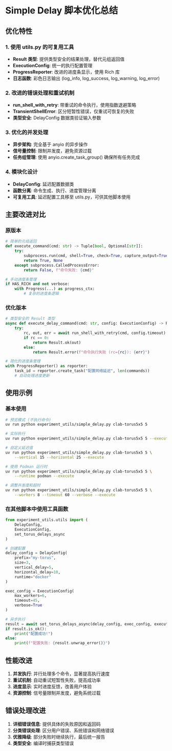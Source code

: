 # Simple Delay 脚本优化总结

## 优化特性

### 1. 使用 utils.py 的可复用工具
- **Result 类型**: 提供类型安全的结果处理，替代元组返回值
- **ExecutionConfig**: 统一的执行配置管理
- **ProgressReporter**: 改进的进度条显示，使用 Rich 库
- **日志函数**: 彩色日志输出 (log_info, log_success, log_warning, log_error)

### 2. 改进的错误处理和重试机制
- **run_shell_with_retry**: 带重试的命令执行，使用指数退避策略
- **TransientShellError**: 区分短暂性错误，仅重试可恢复的失败
- **类型安全**: DelayConfig 数据类验证输入参数

### 3. 优化的并发处理
- **异步架构**: 完全基于 anyio 的异步操作
- **信号量控制**: 限制并发度，避免资源过载
- **任务组管理**: 使用 anyio.create_task_group() 确保所有任务完成

### 4. 模块化设计
- **DelayConfig**: 延迟配置数据类
- **函数分离**: 命令生成、执行、进度管理分离
- **可复用工具**: 延迟配置工具移至 utils.py，可供其他脚本使用

## 主要改进对比

### 原版本
```python
# 简单的元组返回
def execute_command(cmd: str) -> Tuple[bool, Optional[str]]:
    try:
        subprocess.run(cmd, shell=True, check=True, capture_output=True)
        return True, None
    except subprocess.CalledProcessError:
        return False, f"命令失败: {cmd}"

# 手动进度条管理
if HAS_RICH and not verbose:
    with Progress(...) as progress_ctx:
        # 复杂的进度条逻辑
```

### 优化版本
```python
# 类型安全的 Result 类型
async def execute_delay_command(cmd: str, config: ExecutionConfig) -> Result[str, str]:
    try:
        rc, out, err = await run_shell_with_retry(cmd, config.timeout)
        if rc == 0:
            return Result.ok(out)
        else:
            return Result.error(f"命令执行失败 (rc={rc}): {err}")

# 简化的进度条管理
with ProgressReporter() as reporter:
    task_id = reporter.create_task("配置网络延迟", len(commands))
    # 自动处理进度更新
```

## 使用示例

### 基本使用
```bash
# 预览模式 (不执行命令)
uv run python experiment_utils/simple_delay.py clab-torus5x5 5

# 实际执行
uv run python experiment_utils/simple_delay.py clab-torus5x5 5 --execute

# 自定义延迟值
uv run python experiment_utils/simple_delay.py clab-torus5x5 5 \
    --vertical 15 --horizontal 25 --execute

# 使用 Podman 运行时
uv run python experiment_utils/simple_delay.py clab-torus5x5 5 \
    --runtime podman --execute

# 调整并发度和超时
uv run python experiment_utils/simple_delay.py clab-torus5x5 5 \
    --workers 8 --timeout 60 --verbose --execute
```

### 在其他脚本中使用工具函数
```python
from experiment_utils.utils import (
    DelayConfig, 
    ExecutionConfig, 
    set_torus_delays_async
)

# 创建配置
delay_config = DelayConfig(
    prefix="my-torus",
    size=3,
    vertical_delay=5,
    horizontal_delay=10,
    runtime="docker"
)

exec_config = ExecutionConfig(
    max_workers=6,
    timeout=45,
    verbose=True
)

# 异步执行
result = await set_torus_delays_async(delay_config, exec_config, execute=True)
if result.is_ok():
    print("配置成功!")
else:
    print(f"配置失败: {result.unwrap_error()}")
```

## 性能改进

1. **并发执行**: 并行处理多个命令，显著提高执行速度
2. **重试机制**: 自动重试短暂性失败，提高成功率
3. **进度显示**: 实时进度反馈，改善用户体验
4. **资源控制**: 信号量限制并发度，避免系统过载

## 错误处理改进

1. **详细错误信息**: 提供具体的失败原因和返回码
2. **分类错误处理**: 区分用户错误、系统错误和网络错误
3. **优雅降级**: 部分失败时继续执行，最后统一报告
4. **类型安全**: 编译时捕获类型错误
